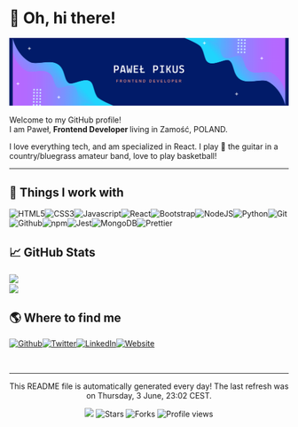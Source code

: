 
<h1>👋 Oh, hi there!</h1><img src="./hello-card3.png" alt="hello card"/>
<p>Welcome to my GitHub profile! <br/>I am Paweł,  <b>Frontend Developer </b>living in Zamość, POLAND.</p>
<p>I love everything tech, and am specialized in React. 
  I play 🎸 the guitar in a country/bluegrass amateur band, love to play basketball!  
</p>
<hr/>
<h2>🔧 Things I work with</h2>
<p><img alt="HTML5" src="https://img.shields.io/badge/-HTML5-46a2f1?style=flat-square&logo=html5&logoColor=white"/><img alt="CSS3" src="https://img.shields.io/badge/-CSS3-46a2f1?style=flat-square&logo=css3&logoColor=white"/><img alt="Javascript" src="https://img.shields.io/badge/-Javascript-4181d7?style=flat-square&logo=javascript&logoColor=white"/><img alt="React" src="https://img.shields.io/badge/-React-3c5fbc?style=flat-square&logo=react&logoColor=white"/><img alt="Bootstrap" src="https://img.shields.io/badge/-Bootstrap-363ea2?style=flat-square&logo=bootstrap&logoColor=white"/><img alt="NodeJS" src="https://img.shields.io/badge/-NodeJS-311c87?style=flat-square&logo=Node.js&logoColor=white"/><img alt="Python" src="https://img.shields.io/badge/-Python-5c1572?style=flat-square&logo=python&logoColor=white"/><img alt="Git" src="https://img.shields.io/badge/-Git-870e5c?style=flat-square&logo=git&logoColor=white"/><img alt="Github" src="https://img.shields.io/badge/-Github-b20747?style=flat-square&logo=github&logoColor=white"/><img alt="npm" src="https://img.shields.io/badge/-npm-dd0031?style=flat-square&logo=npm&logoColor=white"/><img alt="Jest" src="https://img.shields.io/badge/-Jest-b72134?style=flat-square&logo=jest&logoColor=white"/><img alt="MongoDB" src="https://img.shields.io/badge/-MongoDB-904337?style=flat-square&logo=mongodb&logoColor=white"/><img alt="Prettier" src="https://img.shields.io/badge/-Prettier-6a643a?style=flat-square&logo=prettier&logoColor=white"/>
</p>
<h2>📈 GitHub Stats</h2><a href="https://github.com/pawelpikus/pawelpikus"><img align="center" src="https://github-readme-stats.vercel.app/api?username=pawelpikus&amp;show_icons=true&amp;line_height=27&amp;count_private=true&amp;title_color=24292e&amp;text_color=24292e&amp;icon_color=24292e&amp;bg_color=ffffff"/></a><br/><a href="https://github.com/pawelpikus/chat-app-illustration"><img align="center" src="https://github-readme-stats.vercel.app/api/pin/?username=pawelpikus&amp;repo=chat-app-illustration&amp;title_color=24292e&amp;text_color=24292e&amp;icon_color=24292e&amp;bg_color=ffffff&amp;theme=synthwave"/></a>
<h2>🌎 Where to find me</h2>
<p><a href="https://github.com/pawelpikus" target="_blank"><img alt="Github" src="https://img.shields.io/badge/Github-%2312100E.svg?&style=for-the-badge&logo=Github&logoColor=white"/></a><a href="https://twitter.com/pavelpikus" target="_blank"><img alt="Twitter" src="https://img.shields.io/badge/Twitter-%231DA1F2.svg?&style=for-the-badge&logo=Twitter&logoColor=white"/></a><a href="https://www.linkedin.com/in/pawel-pikus-5a61b819/" target="_blank"><img alt="LinkedIn" src="https://img.shields.io/badge/LinkedIn-%230077B5.svg?&style=for-the-badge&logo=LinkedIn&logoColor=white"/></a><a href="#" target="_blank"><img alt="Website" src="https://img.shields.io/badge/Website-%234285F4.svg?&style=for-the-badge&logo=google-chrome&logoColor=white"/></a>
</p><br/>
<hr/>
<p align="center">This README file is automatically generated every day! The last refresh was on Thursday, 3 June, 23:02 CEST.<br/> </p>
<p align="center"><img src="https://github.com/pawelpikus/pawelpikus/workflows/README%20build/badge.svg"/> <img alt="Stars" src="https://img.shields.io/github/stars/pawelpikus/pawelpikus?style=flat-square&labelColor=343b41"/> <img alt="Forks" src="https://img.shields.io/github/forks/pawelpikus/pawelpikus?style=flat-square&labelColor=343b41"/> <img src="https://gpvc.arturio.dev/pawelpikus" alt="Profile views"/></p>
